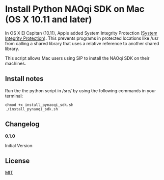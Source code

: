 # Install Python NAOqi SDK on Mac (OS X 10.11 and later)

In OS X El Capitan (10.11), Apple added System Integrity Protection ([System Integrity Protection](https://support.apple.com/en-us/HT204899 "System Integrity Protection")). This prevents programs in protected locations like /usr from calling a shared library that uses a relative reference to another shared library.

This script allows Mac users using SIP to install the NAOqi SDK on their machines.

## Install notes

Run the the python script in /src/ by using the following commands in your terminal:

    chmod +x install_pynaoqi_sdk.sh
    ./install_pynaoqi_sdk.sh

## Changelog

**0.1.0**

Initial Version

## License
[MIT](LICENSE.md "MIT")
